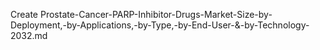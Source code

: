 Create Prostate-Cancer-PARP-Inhibitor-Drugs-Market-Size-by-Deployment,-by-Applications,-by-Type,-by-End-User-&-by-Technology-2032.md
